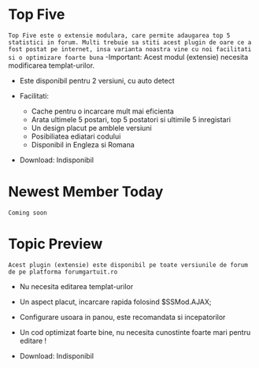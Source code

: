# Top Five
  `Top Five este o extensie modulara, care permite adaugarea top 5 statistici in forum. Multi trebuie sa stiti acest plugin de oare ce a fost postat pe internet, insa varianta noastra vine cu noi facilitati si o optimizare foarte buna`
-Important: Acest modul (extensie) necesita modificarea templat-urilor.
- Este disponibil pentru 2 versiuni, cu auto detect 
- Facilitati:
  - Cache pentru o incarcare mult mai eficienta
  - Arata ultimele 5 postari, top 5 postatori si ultimile 5 inregistari
  - Un design placut pe amblele versiuni
  - Posibiliatea ediatari codului
  - Disponibil in Engleza si Romana
  
- Download: Indisponibil



# Newest Member Today
 `Coming soon`

# Topic Preview
  `Acest plugin (extensie) este disponibil pe toate versiunile de forum de pe platforma forumgartuit.ro`
- Nu necesita editarea templat-urilor
- Un aspect placut, incarcare rapida folosind $SSMod.AJAX;
- Configurare usoara in panou, este recomandata si incepatorilor
- Un cod optimizat foarte bine, nu necesita cunostinte foarte mari pentru editare !

- Download: Indisponibil
